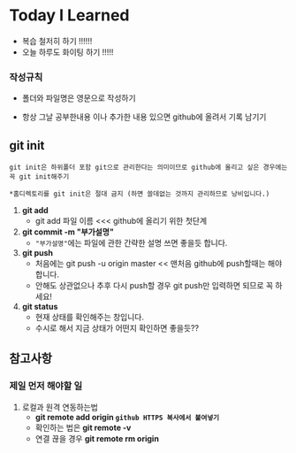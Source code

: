 # Today I Learned

- 복습 철저히 하기 !!!!!!
- 오늘 하루도 화이팅 하기 !!!!!

### 작성규칙

- 폴더와 파일명은 영문으로 작성하기

- 항상 그날 공부한내용 이나 추가한 내용 있으면 github에 올려서 기록 남기기

  

## git init

```
git init은 하위폴더 포함 git으로 관리한다는 의미이므로 github에 올리고 싶은 경우에는 꼭 git init해주기

*홈디렉토리를 git init은 절대 금지 (하면 쓸데없는 것까지 관리하므로 낭비입니다.)
```



1. __git add__
   - git add 파일 이름  <<< github에 올리기 위한 첫단계
2. __git commit -m "부가설명"__
   - `"부가설명"`에는 파일에 관한 간략한 설명 쓰면 좋을듯 합니다.
3. __git push__
   - 처음에는 git push -u origin master  << 맨처음 github에 push할때는 해야합니다.
   - 안해도 상관없으나 추후 다시 push할 경우 git push만 입력하면 되므로 꼭 하세요!
4. __git status__
   - 현재 상태를 확인해주는 창입니다. 
   - 수시로 해서 지금 상태가 어떤지 확인하면 좋을듯??



## 참고사항

### 제일 먼저 해야할 일

1. 로컬과 원격 연동하는법
   - __git remote add origin `github HTTPS 복사에서 붙여넣기`__
   - 확인하는 법은 __git remote -v__
   - 연결 끊을 경우 __git remote rm origin__